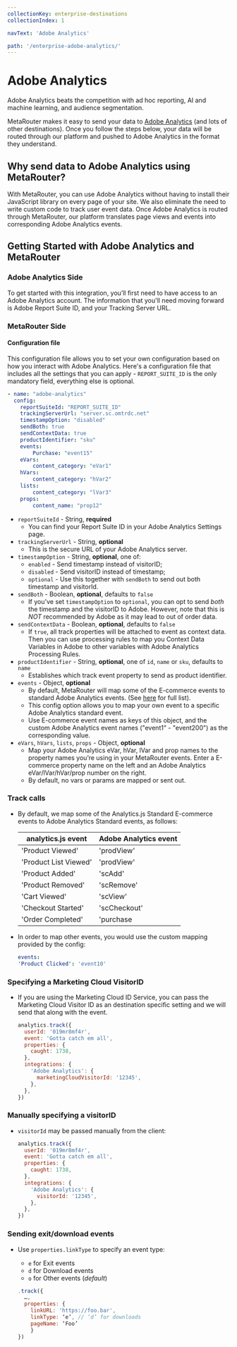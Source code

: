 ```yaml
---
collectionKey: enterprise-destinations
collectionIndex: 1

navText: 'Adobe Analytics'

path: '/enterprise-adobe-analytics/'
---
```


# Adobe Analytics

Adobe Analytics beats the competition with ad hoc reporting, AI and machine learning, and audience segmentation.

MetaRouter makes it easy to send your data to [Adobe Analytics](https://www.adobe.com/analytics/adobe-analytics.html) (and lots of other destinations). Once you follow the steps below, your data will be routed through our platform and pushed to Adobe Analytics in the format they understand.

## Why send data to Adobe Analytics using MetaRouter?

With MetaRouter, you can use Adobe Analytics without having to install their JavaScript library on every page of your site. We also eliminate the need to write custom code to track user event data. Once Adobe Analytics is routed through MetaRouter, our platform translates page views and events into corresponding Adobe Analytics events.

## Getting Started with Adobe Analytics and MetaRouter

### Adobe Analytics Side

To get started with this integration, you’ll first need to have access to an Adobe Analytics account. The information that you'll need moving forward is Adobe Report Suite ID, and your Tracking Server URL.

### MetaRouter Side

#### Configuration file

This configuration file allows you to set your own configuration based on how you interact with Adobe Analytics. Here's a configuration file that includes all the settings that you can apply - `REPORT_SUITE_ID` is the only mandatory field, everything else is optional.

```yaml
- name: "adobe-analytics"
  config:
    reportSuiteId: "REPORT_SUITE_ID"
    trackingServerUrl: "server.sc.omtrdc.net"
    timestampOption: "disabled"
    sendBoth: true
    sendContextData: true
    productIdentifier: "sku"
    events:
    	Purchase: "event15"
    eVars:
    	content_category: "eVar1"
    hVars:
    	content_category: "hVar2"
    lists:
    	content_category: "lVar3"
    props:
    	content_name: "prop12"

```

- `reportSuiteId` - String, **required**
  - You can find your Report Suite ID in your Adobe Analytics Settings page.
- `trackingServerUrl` - String, **optional**
  - This is the secure URL of your Adobe Analytics server.
- `timestampOption` - String, **optional**, one of:
  - `enabled` - Send timestamp instead of visitorID;
  - `disabled` - Send visitorID instead of timestamp;
  - `optional` - Use this together with `sendBoth` to send out both timestamp and visitorId.
- `sendBoth` - Boolean, **optional**, defaults to `false`
  - If you've set `timestampOption` to `optional`, you can opt to send _both_ the timestamp and the visitorID to Adobe. However, note that this is _NOT_ recommended by Adobe as it may lead to out of order data.
- `sendContextData` - Boolean, **optional**, defaults to `false`
  - If `true`, all track properties will be attached to event as context data. Then you can use processing rules to map you Context Data Variables in Adobe to other variables with Adobe Analytics Processing Rules.
- `productIdentifier` - String, **optional**, one of `id`, `name` or `sku`, defaults to `name`
  - Establishes which track event property to send as product identifier.
- `events` - Object, **optional**
  - By default, MetaRouter will map some of the E-commerce events to standard Adobe Analytics events. (See [here](#track-calls) for full list).
  - This config option allows you to map your own event to a specific Adobe Analytics standard event.
  - Use E-commerce event names as keys of this object, and the custom Adobe Analytics event names ("event1" - "event200") as the corresponding value.
- `eVars`, `hVars`, `lists`, `props` - Object, **optional**
  - Map your Adobe Analytics eVar, hVar, lVar and prop names to the property names you’re using in your MetaRouter events. Enter a E-commerce property name on the left and an Adobe Analytics eVar/lVar/hVar/prop number on the right.
  - By default, no vars or params are mapped or sent out.

### Track calls

- By default, we map some of the Analytics.js Standard E-commerce events to Adobe Analytics Standard events, as follows:

  | analytics.js event    | Adobe Analytics event |
  | --------------------- | --------------------- |
  | 'Product Viewed'      | 'prodView'            |
  | 'Product List Viewed' | 'prodView'            |
  | 'Product Added'       | 'scAdd'               |
  | 'Product Removed'     | 'scRemove'            |
  | 'Cart Viewed'         | 'scView'              |
  | 'Checkout Started'    | 'scCheckout'          |
  | 'Order Completed'     | 'purchase             |

- In order to map other events, you would use the custom mapping provided by the config:

  ```yaml
  events:
  'Product Clicked': 'event10'
  ```

### Specifying a Marketing Cloud VisitorID

- If you are using the Marketing Cloud ID Service, you can pass the Marketing Cloud Visitor ID as an destination specific setting and we will send that along with the event.

  ```js
  analytics.track({
    userId: '019mr8mf4r',
    event: 'Gotta catch em all',
    properties: {
      caught: 1738,
    },
    integrations: {
      'Adobe Analytics': {
        marketingCloudVisitorId: '12345',
      },
    },
  })
  ```

### Manually specifying a visitorID

- `visitorId` may be passed manually from the client:

  ```javascript
  analytics.track({
    userId: '019mr8mf4r',
    event: 'Gotta catch em all',
    properties: {
      caught: 1738,
    },
    integrations: {
      'Adobe Analytics': {
        visitorId: '12345',
      },
    },
  })
  ```

### Sending exit/download events

- Use `properties.linkType` to specify an event type:

  - `e` for Exit events
  - `d` for Download events
  - `o` for Other events (_default_)

  ```js
  .track({
    …,
    properties: {
      linkURL: 'https://foo.bar',
      linkType: ‘e’, // ‘d’ for downloads
      pageName: ‘Foo’
      }
  })
  ```
